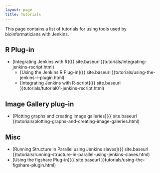 ```yaml
---
layout: page
title: Tutorials
---
```


This page contains a list of tutorials for using tools used by 
bioinformaticians with Jenkins.

## R Plug-in

- [Integrating Jenkins with R]({{ site.baseurl }}tutorials/integrating-jenkins-rscript.html)
  - [Using the Jenkins R Plug-in]({{ site.baseurl }}tutorials/using-the-jenkins-r-plugin.html)
  - [Integrating Jenkins with R-script]({{ site.baseurl }}tutorials/tutorial01-jenkins-rscript.html)

## Image Gallery plug-in

- [Plotting graphs and creating image galleries]({{ site.baseurl }}tutorials/plotting-graphs-and-creating-image-galeries.html)

## Misc

- [Running Structure in Parallel using Jenkins slaves]({{ site.baseurl }}tutorials/running-structure-in-parallel-using-jenkins-slaves.html)
- [Using the figshare Plug-in]({{ site.baseurl }}tutorials/using-the-figshare-plugin.html)
